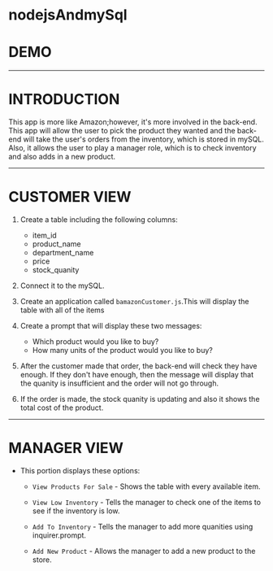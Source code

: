 # nodejsAndmySql

# DEMO



**************************************************************************

# INTRODUCTION

This app is more like Amazon;however, it's more involved in the back-end. This app will allow the user to pick the product they wanted and the back-end will take the user's orders from the inventory, which is stored in mySQL. Also, it allows the user to play a manager role, which is to check inventory and also adds in a new product.

***************************************************************************
# CUSTOMER VIEW

1. Create a table including the following columns:
    
    * item_id
    * product_name
    * department_name
    * price
    * stock_quanity

2. Connect it to the mySQL.

3. Create an application called `bamazonCustomer.js`.This will display the table with all of the items

4. Create a prompt that will display these two messages:
    * Which product would you like to buy?
    * How many units of the product would you like to buy?

5. After the customer made that order, the back-end will check they have enough. If they don't have enough, then the message will display that the quanity is insufficient and the order will not go through.

6. If the order is made, the stock quanity is updating and also it shows the total cost of the product.

***************************************************************************

# MANAGER VIEW

* This portion displays these options:

    * `View Products For Sale` - Shows the table with every available item.

    * `View Low Inventory` - Tells the manager to check one of the items to see if the inventory is low.

    * `Add To Inventory` - Tells the manager to add more quanities using inquirer.prompt.

    * `Add New Product` - Allows the manager to add a new product to the store.



